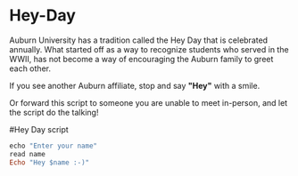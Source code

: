 # Hey-Day

Auburn University has a tradition called the Hey Day that is celebrated annually. What started off as a way to recognize students who served in the WWII, has not become a way of encouraging the Auburn family to greet each other.

If you see another Auburn affiliate, stop and say **"Hey"** with a smile.

Or forward this script to someone you are unable to meet in-person, and let the script do the talking!

#Hey Day script

```ruby
echo "Enter your name"
read name
Echo "Hey $name :-)"
```
